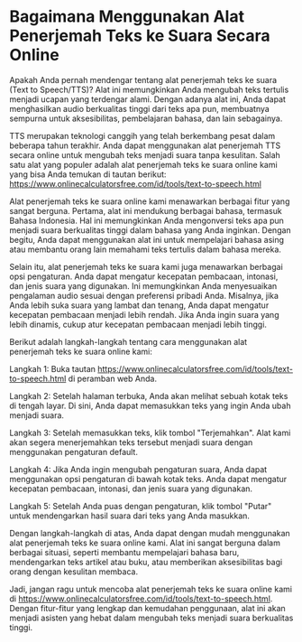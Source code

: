 Bagaimana Menggunakan Alat Penerjemah Teks ke Suara Secara Online
=================================================================

Apakah Anda pernah mendengar tentang alat penerjemah teks ke suara (Text to Speech/TTS)? Alat ini memungkinkan Anda mengubah teks tertulis menjadi ucapan yang terdengar alami. Dengan adanya alat ini, Anda dapat menghasilkan audio berkualitas tinggi dari teks apa pun, membuatnya sempurna untuk aksesibilitas, pembelajaran bahasa, dan lain sebagainya.

TTS merupakan teknologi canggih yang telah berkembang pesat dalam beberapa tahun terakhir. Anda dapat menggunakan alat penerjemah TTS secara online untuk mengubah teks menjadi suara tanpa kesulitan. Salah satu alat yang populer adalah alat penerjemah teks ke suara online kami yang bisa Anda temukan di tautan berikut: <https://www.onlinecalculatorsfree.com/id/tools/text-to-speech.html>

Alat penerjemah teks ke suara online kami menawarkan berbagai fitur yang sangat berguna. Pertama, alat ini mendukung berbagai bahasa, termasuk Bahasa Indonesia. Hal ini memungkinkan Anda mengonversi teks apa pun menjadi suara berkualitas tinggi dalam bahasa yang Anda inginkan. Dengan begitu, Anda dapat menggunakan alat ini untuk mempelajari bahasa asing atau membantu orang lain memahami teks tertulis dalam bahasa mereka.

Selain itu, alat penerjemah teks ke suara kami juga menawarkan berbagai opsi pengaturan. Anda dapat mengatur kecepatan pembacaan, intonasi, dan jenis suara yang digunakan. Ini memungkinkan Anda menyesuaikan pengalaman audio sesuai dengan preferensi pribadi Anda. Misalnya, jika Anda lebih suka suara yang lambat dan tenang, Anda dapat mengatur kecepatan pembacaan menjadi lebih rendah. Jika Anda ingin suara yang lebih dinamis, cukup atur kecepatan pembacaan menjadi lebih tinggi.

Berikut adalah langkah-langkah tentang cara menggunakan alat penerjemah teks ke suara online kami:

Langkah 1: Buka tautan <https://www.onlinecalculatorsfree.com/id/tools/text-to-speech.html> di peramban web Anda.

Langkah 2: Setelah halaman terbuka, Anda akan melihat sebuah kotak teks di tengah layar. Di sini, Anda dapat memasukkan teks yang ingin Anda ubah menjadi suara.

Langkah 3: Setelah memasukkan teks, klik tombol "Terjemahkan". Alat kami akan segera menerjemahkan teks tersebut menjadi suara dengan menggunakan pengaturan default.

Langkah 4: Jika Anda ingin mengubah pengaturan suara, Anda dapat menggunakan opsi pengaturan di bawah kotak teks. Anda dapat mengatur kecepatan pembacaan, intonasi, dan jenis suara yang digunakan.

Langkah 5: Setelah Anda puas dengan pengaturan, klik tombol "Putar" untuk mendengarkan hasil suara dari teks yang Anda masukkan.

Dengan langkah-langkah di atas, Anda dapat dengan mudah menggunakan alat penerjemah teks ke suara online kami. Alat ini sangat berguna dalam berbagai situasi, seperti membantu mempelajari bahasa baru, mendengarkan teks artikel atau buku, atau memberikan aksesibilitas bagi orang dengan kesulitan membaca.

Jadi, jangan ragu untuk mencoba alat penerjemah teks ke suara online kami di <https://www.onlinecalculatorsfree.com/id/tools/text-to-speech.html>. Dengan fitur-fitur yang lengkap dan kemudahan penggunaan, alat ini akan menjadi asisten yang hebat dalam mengubah teks menjadi suara berkualitas tinggi.